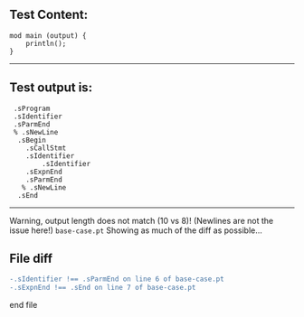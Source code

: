
Test Content: 
-------------------------
```
mod main (output) {
    println();
}
```
------------------------
Test output is: 
-------------------------
```
 .sProgram
 .sIdentifier
 .sParmEnd
 % .sNewLine
  .sBegin
    .sCallStmt
    .sIdentifier
        .sIdentifier
    .sExpnEnd
    .sParmEnd
   % .sNewLine
  .sEnd

```
------------------------
Warning, output length does not match (10 vs 8)!  (Newlines are not the issue here!) `base-case.pt`
Showing as much of the diff as possible...

File diff
-------------------------
```diff
-.sIdentifier !== .sParmEnd on line 6 of base-case.pt
-.sExpnEnd !== .sEnd on line 7 of base-case.pt

```
end file
